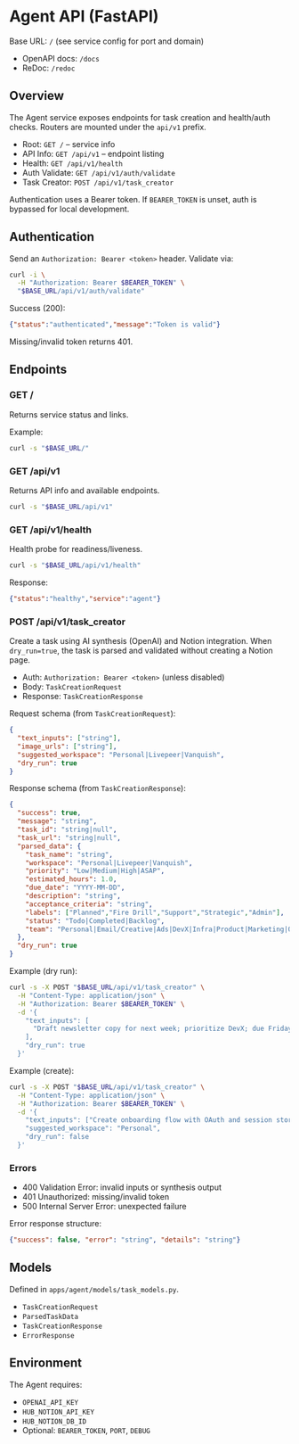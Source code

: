 # Agent API (FastAPI)

Base URL: `/` (see service config for port and domain)

- OpenAPI docs: `/docs`
- ReDoc: `/redoc`

## Overview
The Agent service exposes endpoints for task creation and health/auth checks. Routers are mounted under the `api/v1` prefix.

- Root: `GET /` – service info
- API Info: `GET /api/v1` – endpoint listing
- Health: `GET /api/v1/health`
- Auth Validate: `GET /api/v1/auth/validate`
- Task Creator: `POST /api/v1/task_creator`

Authentication uses a Bearer token. If `BEARER_TOKEN` is unset, auth is bypassed for local development.

## Authentication
Send an `Authorization: Bearer <token>` header. Validate via:

```bash
curl -i \
  -H "Authorization: Bearer $BEARER_TOKEN" \
  "$BASE_URL/api/v1/auth/validate"
```

Success (200):
```json
{"status":"authenticated","message":"Token is valid"}
```

Missing/invalid token returns 401.

## Endpoints

### GET /
Returns service status and links.

Example:
```bash
curl -s "$BASE_URL/"
```

### GET /api/v1
Returns API info and available endpoints.

```bash
curl -s "$BASE_URL/api/v1"
```

### GET /api/v1/health
Health probe for readiness/liveness.

```bash
curl -s "$BASE_URL/api/v1/health"
```

Response:
```json
{"status":"healthy","service":"agent"}
```

### POST /api/v1/task_creator
Create a task using AI synthesis (OpenAI) and Notion integration. When `dry_run=true`, the task is parsed and validated without creating a Notion page.

- Auth: `Authorization: Bearer <token>` (unless disabled)
- Body: `TaskCreationRequest`
- Response: `TaskCreationResponse`

Request schema (from `TaskCreationRequest`):
```json
{
  "text_inputs": ["string"],
  "image_urls": ["string"],
  "suggested_workspace": "Personal|Livepeer|Vanquish",
  "dry_run": true
}
```

Response schema (from `TaskCreationResponse`):
```json
{
  "success": true,
  "message": "string",
  "task_id": "string|null",
  "task_url": "string|null",
  "parsed_data": {
    "task_name": "string",
    "workspace": "Personal|Livepeer|Vanquish",
    "priority": "Low|Medium|High|ASAP",
    "estimated_hours": 1.0,
    "due_date": "YYYY-MM-DD",
    "description": "string",
    "acceptance_criteria": "string",
    "labels": ["Planned","Fire Drill","Support","Strategic","Admin"],
    "status": "Todo|Completed|Backlog",
    "team": "Personal|Email/Creative|Ads|DevX|Infra|Product|Marketing|Ops/HR|GTM|BizDev|Ops"
  },
  "dry_run": true
}
```

Example (dry run):
```bash
curl -s -X POST "$BASE_URL/api/v1/task_creator" \
  -H "Content-Type: application/json" \
  -H "Authorization: Bearer $BEARER_TOKEN" \
  -d '{
    "text_inputs": [
      "Draft newsletter copy for next week; prioritize DevX; due Friday; include links: https://example.com/spec"
    ],
    "dry_run": true
  }'
```

Example (create):
```bash
curl -s -X POST "$BASE_URL/api/v1/task_creator" \
  -H "Content-Type: application/json" \
  -H "Authorization: Bearer $BEARER_TOKEN" \
  -d '{
    "text_inputs": ["Create onboarding flow with OAuth and session storage"],
    "suggested_workspace": "Personal",
    "dry_run": false
  }'
```

### Errors
- 400 Validation Error: invalid inputs or synthesis output
- 401 Unauthorized: missing/invalid token
- 500 Internal Server Error: unexpected failure

Error response structure:
```json
{"success": false, "error": "string", "details": "string"}
```

## Models
Defined in `apps/agent/models/task_models.py`.

- `TaskCreationRequest`
- `ParsedTaskData`
- `TaskCreationResponse`
- `ErrorResponse`

## Environment
The Agent requires:
- `OPENAI_API_KEY`
- `HUB_NOTION_API_KEY`
- `HUB_NOTION_DB_ID`
- Optional: `BEARER_TOKEN`, `PORT`, `DEBUG`